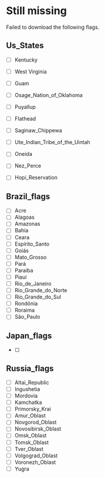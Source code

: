 
# Still missing
Failed to download the following flags.

## Us_States
- [ ] Kentucky
- [ ] West Virginia
- [ ] Guam
- [ ] Osage_Nation_of_Oklahoma
- [ ] Puyallup
- [ ] Flathead
- [ ] Saginaw_Chippewa
- [ ] Ute_Indian_Tribe_of_the_Uintah
- [ ] Oneida
- [ ] Nez_Perce
- [ ] Hopi_Reservation


## Brazil_flags
- [ ] Acre
- [ ] Alagoas
- [ ] Amazonas
- [ ] Bahia
- [ ] Ceara
- [ ] Espírito_Santo
- [ ] Goiás
- [ ] Mato_Grosso
- [ ] Pará
- [ ] Paraíba
- [ ] Piauí
- [ ] Rio_de_Janeiro
- [ ] Rio_Grande_do_Norte
- [ ] Rio_Grande_do_Sul
- [ ] Rondônia
- [ ] Roraima
- [ ] São_Paulo

## Japan_flags
- [ ]

## Russia_flags
- [ ] Altai_Republic
- [ ] Ingushetia
- [ ] Mordovia
- [ ] Kamchatka
- [ ] Primorsky_Krai
- [ ] Amur_Oblast
- [ ] Novgorod_Oblast
- [ ] Novosibirsk_Oblast
- [ ] Omsk_Oblast
- [ ] Tomsk_Oblast
- [ ] Tver_Oblast
- [ ] Volgograd_Oblast
- [ ] Voronezh_Oblast
- [ ] Yugra